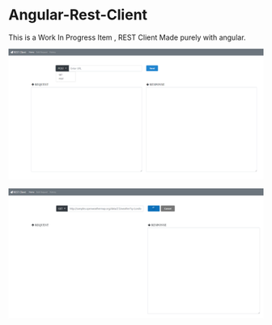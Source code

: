 # Angular-Rest-Client

This is a Work In Progress Item , REST Client Made purely with angular.

![](https://github.com/JP1016/Angular-Rest-Client/blob/master/Capture.PNG?raw=true)

![](https://github.com/JP1016/Angular-Rest-Client/blob/master/send_response.PNG?raw=true)
